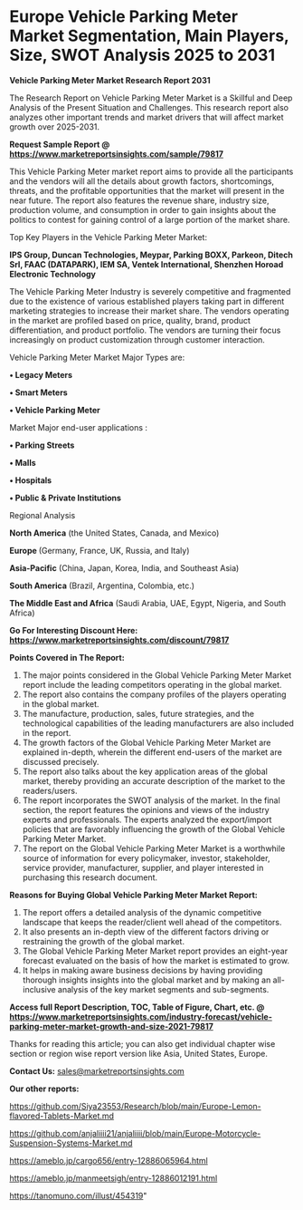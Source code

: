 # Europe Vehicle Parking Meter Market Segmentation, Main Players, Size, SWOT Analysis 2025 to 2031

<strong>Vehicle Parking Meter Market Research Report 2031</strong>

The Research Report on Vehicle Parking Meter Market is a Skillful and Deep Analysis of the Present Situation and Challenges. This research report also analyzes other important trends and market drivers that will affect market growth over 2025-2031.

<strong>Request Sample Report @ <a href=https://www.marketreportsinsights.com/sample/79817>https://www.marketreportsinsights.com/sample/79817</a></strong>

This Vehicle Parking Meter market report aims to provide all the participants and the vendors will all the details about growth factors, shortcomings, threats, and the profitable opportunities that the market will present in the near future. The report also features the revenue share, industry size, production volume, and consumption in order to gain insights about the politics to contest for gaining control of a large portion of the market share.

Top Key Players in the Vehicle Parking Meter Market:

<strong>IPS Group, Duncan Technologies, Meypar, Parking BOXX, Parkeon, Ditech Srl, FAAC (DATAPARK), IEM SA, Ventek International, Shenzhen Horoad Electronic Technology</strong>

The Vehicle Parking Meter Industry is severely competitive and fragmented due to the existence of various established players taking part in different marketing strategies to increase their market share. The vendors operating in the market are profiled based on price, quality, brand, product differentiation, and product portfolio. The vendors are turning their focus increasingly on product customization through customer interaction.

Vehicle Parking Meter Market Major Types are:

<strong>• Legacy Meters

• Smart Meters

• Vehicle Parking Meter</strong>

Market Major end-user applications :

<strong>• Parking Streets

• Malls

• Hospitals

• Public & Private Institutions</strong>

Regional Analysis

</u><strong><b>North America</b></strong> (the United States, Canada, and Mexico)

<strong><b>Europe </b></strong>(Germany, France, UK, Russia, and Italy)

<strong><b>Asia-Pacific</b></strong> (China, Japan, Korea, India, and Southeast Asia)

<strong><b>South America</b></strong> (Brazil, Argentina, Colombia, etc.)

<strong><b>The Middle East and Africa</b></strong> (Saudi Arabia, UAE, Egypt, Nigeria, and South Africa)

<strong>Go For Interesting Discount Here: <a href=https://www.marketreportsinsights.com/discount/79817>https://www.marketreportsinsights.com/discount/79817</a></strong>

<strong>Points Covered in The Report:</strong>
<ol>
  <li>The major points considered in the Global Vehicle Parking Meter Market report include the leading competitors operating in the global market.</li>
  <li>The report also contains the company profiles of the players operating in the global market.</li>
  <li>The manufacture, production, sales, future strategies, and the technological capabilities of the leading manufacturers are also included in the report.</li>
  <li>The growth factors of the Global Vehicle Parking Meter Market are explained in-depth, wherein the different end-users of the market are discussed precisely.</li>
  <li>The report also talks about the key application areas of the global market, thereby providing an accurate description of the market to the readers/users.</li>
  <li>The report incorporates the SWOT analysis of the market. In the final section, the report features the opinions and views of the industry experts and professionals. The experts analyzed the export/import policies that are favorably influencing the growth of the Global Vehicle Parking Meter Market.</li>
  <li>The report on the Global Vehicle Parking Meter Market is a worthwhile source of information for every policymaker, investor, stakeholder, service provider, manufacturer, supplier, and player interested in purchasing this research document.</li>
</ol>
<strong>Reasons for Buying Global Vehicle Parking Meter Market Report:</strong>

<ol>
  <li>The report offers a detailed analysis of the dynamic competitive landscape that keeps the reader/client well ahead of the competitors.</li>
  <li>It also presents an in-depth view of the different factors driving or restraining the growth of the global market.</li>
  <li>The Global Vehicle Parking Meter Market report provides an eight-year forecast evaluated on the basis of how the market is estimated to grow.</li>
  <li>It helps in making aware business decisions by having providing thorough insights insights into the global market and by making an all-inclusive analysis of the key market segments and sub-segments.</li>
</ol>
<strong>Access full Report Description, TOC, Table of Figure, Chart, etc. @ <a href=https://www.marketreportsinsights.com/industry-forecast/vehicle-parking-meter-market-growth-and-size-2021-79817>https://www.marketreportsinsights.com/industry-forecast/vehicle-parking-meter-market-growth-and-size-2021-79817</a></strong>


Thanks for reading this article; you can also get individual chapter wise section or region wise report version like Asia, United States, Europe.

<strong>Contact Us:</strong>
sales@marketreportsinsights.com

<strong>Our other reports:</strong>

<a href=https://github.com/Siya23553/Research/blob/main/Europe-Lemon-flavored-Tablets-Market.md>https://github.com/Siya23553/Research/blob/main/Europe-Lemon-flavored-Tablets-Market.md</a>

<a href=https://github.com/anjaliiii21/anjaliiii/blob/main/Europe-Motorcycle-Suspension-Systems-Market.md>https://github.com/anjaliiii21/anjaliiii/blob/main/Europe-Motorcycle-Suspension-Systems-Market.md</a>

<a href=https://ameblo.jp/cargo656/entry-12886065964.html>https://ameblo.jp/cargo656/entry-12886065964.html</a>

<a href=https://ameblo.jp/manmeetsigh/entry-12886012191.html>https://ameblo.jp/manmeetsigh/entry-12886012191.html</a>

<a href=https://tanomuno.com/illust/454319>https://tanomuno.com/illust/454319</a>"
